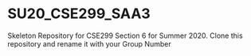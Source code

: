 # SU20_CSE299_SAA3
Skeleton Repository for CSE299 Section 6 for Summer 2020. Clone this repository and rename it with your Group Number
